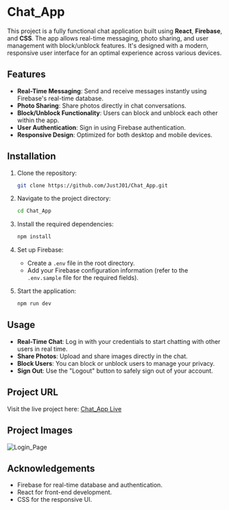 # Chat_App

This project is a fully functional chat application built using **React**, **Firebase**, and **CSS**. The app allows real-time messaging, photo sharing, and user management with block/unblock features. It's designed with a modern, responsive user interface for an optimal experience across various devices.

## Features

- **Real-Time Messaging**: Send and receive messages instantly using Firebase's real-time database.
- **Photo Sharing**: Share photos directly in chat conversations.
- **Block/Unblock Functionality**: Users can block and unblock each other within the app.
- **User Authentication**: Sign in using Firebase authentication.
- **Responsive Design**: Optimized for both desktop and mobile devices.
  
## Installation

1. Clone the repository:

    ```bash
    git clone https://github.com/JustJ01/Chat_App.git
    ```

2. Navigate to the project directory:

    ```bash
    cd Chat_App
    ```

3. Install the required dependencies:

    ```bash
    npm install
    ```

4. Set up Firebase:
    - Create a `.env` file in the root directory.
    - Add your Firebase configuration information (refer to the `.env.sample` file for the required fields).

5. Start the application:

    ```bash
    npm run dev
    ```

## Usage

- **Real-Time Chat**: Log in with your credentials to start chatting with other users in real time.
- **Share Photos**: Upload and share images directly in the chat.
- **Block Users**: You can block or unblock users to manage your privacy.
- **Sign Out**: Use the "Logout" button to safely sign out of your account.

## Project URL

Visit the live project here: [Chat_App Live](https://chatapp-e0119.web.app/)

## Project Images

![Login_Page](https://github.com/user-attachments/assets/77ffda09-cc3e-475b-9378-e9aecefd701f)

## Acknowledgements

- Firebase for real-time database and authentication.
- React for front-end development.
- CSS for the responsive UI.

